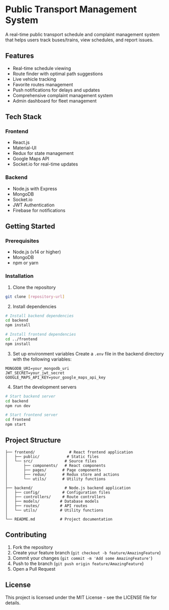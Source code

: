 # Public Transport Management System

A real-time public transport schedule and complaint management system that helps users track buses/trains, view schedules, and report issues.

## Features

- Real-time schedule viewing
- Route finder with optimal path suggestions
- Live vehicle tracking
- Favorite routes management
- Push notifications for delays and updates
- Comprehensive complaint management system
- Admin dashboard for fleet management

## Tech Stack

### Frontend
- React.js
- Material-UI
- Redux for state management
- Google Maps API
- Socket.io for real-time updates

### Backend
- Node.js with Express
- MongoDB
- Socket.io
- JWT Authentication
- Firebase for notifications

## Getting Started

### Prerequisites
- Node.js (v14 or higher)
- MongoDB
- npm or yarn

### Installation

1. Clone the repository
```bash
git clone [repository-url]
```

2. Install dependencies
```bash
# Install backend dependencies
cd backend
npm install

# Install frontend dependencies
cd ../frontend
npm install
```

3. Set up environment variables
Create a `.env` file in the backend directory with the following variables:
```
MONGODB_URI=your_mongodb_uri
JWT_SECRET=your_jwt_secret
GOOGLE_MAPS_API_KEY=your_google_maps_api_key
```

4. Start the development servers
```bash
# Start backend server
cd backend
npm run dev

# Start frontend server
cd frontend
npm start
```

## Project Structure

```
├── frontend/               # React frontend application
│   ├── public/            # Static files
│   └── src/              # Source files
│       ├── components/   # React components
│       ├── pages/       # Page components
│       ├── redux/       # Redux store and actions
│       └── utils/       # Utility functions
│
├── backend/              # Node.js backend application
│   ├── config/          # Configuration files
│   ├── controllers/     # Route controllers
│   ├── models/         # Database models
│   ├── routes/         # API routes
│   └── utils/          # Utility functions
│
└── README.md           # Project documentation
```

## Contributing

1. Fork the repository
2. Create your feature branch (`git checkout -b feature/AmazingFeature`)
3. Commit your changes (`git commit -m 'Add some AmazingFeature'`)
4. Push to the branch (`git push origin feature/AmazingFeature`)
5. Open a Pull Request

## License

This project is licensed under the MIT License - see the LICENSE file for details. 